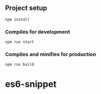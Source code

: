 ## Project setup
```
npm install
```

### Compiles for development
```
npm run start
```

### Compiles and minifies for production
```
npm run build
```
# es6-snippet
